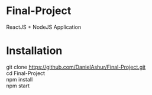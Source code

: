# Final-Project
ReactJS + NodeJS Application  
# Installation
git clone https://github.com/DanielAshur/Final-Project.git  
cd Final-Project  
npm install   
npm start
